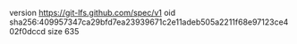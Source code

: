 version https://git-lfs.github.com/spec/v1
oid sha256:409957347ca29bfd7ea23939671c2e11adeb505a2211f68e97123ce402f0dccd
size 635
